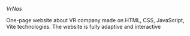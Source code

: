 *VrNas*

One-page website about VR company made on HTML, CSS, JavaScript, Vite technologies. The website is fully adaptive and interactive

